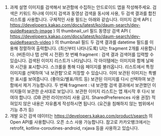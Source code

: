 1. 과제 설명
   이미지를 검색해서 보관함에 수집하는 안드로이드 앱을 작성해주세요.
   검색은 키워드 하나에 이미지 검색과 동영상 검색을 동시에 사용, 두 검색 결과를 합친 리스트를 사용합니다. 구체적인 사용 필드는 아래와 같습니다.
   이미지 검색 API ( https://developers.kakao.com/docs/latest/ko/daum-search/dev-guide#search-image ) 의 thumbnail_url 필드
   동영상 검색 API ( https://developers.kakao.com/docs/latest/ko/daum-search/dev-guide#search-video ) 의 thumbnail 필드
   두 검색 결과를 datetime 필드를 이용해 정렬하여 출력합니다. (최신부터 나타나도록)
   UI는 fragment 2개를 사용합니다. (버튼이나 탭 선택 시 전환)
   첫 번째 fragment : 검색 결과
   검색어를 입력할 수 있습니다.
   검색된 이미지 리스트가 나타납니다. 각 아이템에는 이미지와 함께 날짜와 시간을 표시합니다.
   스크롤을 통해 다음 페이지를 불러옵니다.
   리스트에서 특정 이미지를 선택하여 '내 보관함'으로 저장할 수 있습니다.
   이미 보관된 이미지는 특별한 표시를 보여줍니다. (좋아요/별표/하트 등)
   보관된 이미지를 다시 선택하여 보관함에서 제거 가능합니다.
   두 번째 fragment : 내 보관함
   검색 결과에서 보관했던 이미지들이 보관한 순서대로 보입니다.
   보관한 이미지 리스트는 앱 재시작 후 다시 보여야 합니다. (DB 관련 라이브러리 사용 금지. SharedPreferences 사용 권장)
   적혀있지 않은 내용은 자유롭게 작성하시면 됩니다. (요건을 침해하지 않는 범위에서 기능 추가 등)
2. 개발 요건
   검색 데이터는 https://developers.kakao.com/product/search 의 Open API를 사용합니다.
   오픈 소스 사용 가능합니다. 참고로 카카오뱅크에서는 retrofit, kotlinx-coroutines-android, rxjava 등을 사용하고 있습니다.
